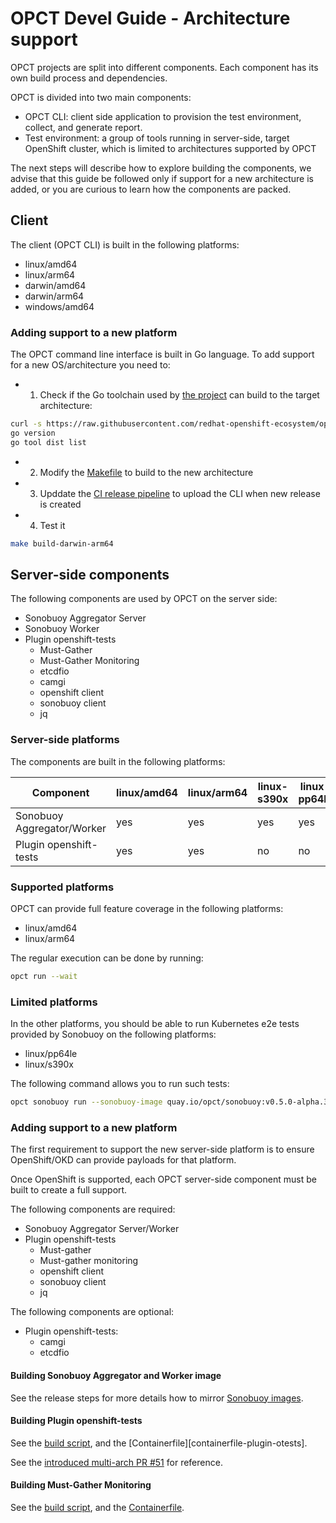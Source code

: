 # OPCT Devel Guide - Architecture support

OPCT projects are split into different components. Each
component has its own build process and dependencies.

OPCT is divided into two main components:
- OPCT CLI: client side application to provision the test environment, collect, and generate report.
- Test environment: a group of tools running in server-side, target OpenShift cluster,
  which is limited to architectures supported by OPCT

The next steps will describe how to explore building the components,
we advise that this guide be followed only if support for a new architecture is added,
or you are curious to learn how the components are packed.

## Client

The client (OPCT CLI) is built in the following platforms:

- linux/amd64
- linux/arm64
- darwin/amd64
- darwin/arm64
- windows/amd64

### Adding support to a new platform

The OPCT command line interface is built in Go language. To add support for a new OS/architecture
you need to:

- 1) Check if the Go toolchain used by [the project][go-mod] can build to the target architecture:
```bash
curl -s https://raw.githubusercontent.com/redhat-openshift-ecosystem/opct/main/go.mod | grep ^go
go version
go tool dist list
```
- 2) Modify the [Makefile][makefile] to build to the new architecture
- 3) Upddate the [CI release pipeline][ci-pipeline-release] to upload the CLI when new release is created
- 4) Test it

```sh
make build-darwin-arm64
```

[go-mod]: https://github.com/redhat-openshift-ecosystem/opct/blob/main/go.mod
[makefile]: https://github.com/redhat-openshift-ecosystem/opct/blob/main/Makefile
[ci-pipeline-release]: https://github.com/redhat-openshift-ecosystem/opct/blob/main/.github/workflows/go.yaml

## Server-side components

The following components are used by OPCT on the server side:

- Sonobuoy Aggregator Server
- Sonobuoy Worker
- Plugin openshift-tests
    - Must-Gather
    - Must-Gather Monitoring
    - etcdfio
    - camgi
    - openshift client
    - sonobuoy client
    - jq

### Server-side platforms

The components are built in the following platforms:

| Component | linux/amd64 | linux/arm64 | linux-s390x | linux-pp64le |
| -- | -- | -- | -- | -- |
| Sonobuoy Aggregator/Worker | yes | yes | yes | yes |
| Plugin openshift-tests | yes | yes | no | no |

### Supported platforms

OPCT can provide full feature coverage in the following platforms:

- linux/amd64
- linux/arm64

The regular execution can be done by running:

```bash
opct run --wait
```

### Limited platforms

In the other platforms, you should be able to run Kubernetes e2e tests
provided by Sonobuoy on the following platforms:

- linux/pp64le
- linux/s390x

The following command allows you to run such tests:

```bash
opct sonobuoy run --sonobuoy-image quay.io/opct/sonobuoy:v0.5.0-alpha.3
```

### Adding support to a new platform

The first requirement to support the new server-side platform is to ensure OpenShift/OKD
can provide payloads for that platform.

Once OpenShift is supported, each OPCT server-side component must be built to create a
full support.

The following components are required:

- Sonobuoy Aggregator Server/Worker
- Plugin openshift-tests
    - Must-gather
    - Must-gather monitoring
    - openshift client
    - sonobuoy client
    - jq

The following components are optional:

- Plugin openshift-tests:
    - camgi
    - etcdfio

#### Building Sonobuoy Aggregator and Worker image

See the release steps for more details how to mirror [Sonobuoy images](./release.md).

#### Building Plugin openshift-tests

See the [build script][build-sh], and the [Containerfile][containerfile-plugin-otests].

See the [introduced multi-arch PR #51](https://github.com/redhat-openshift-ecosystem/provider-certification-plugins/pull/51) for reference.

#### Building Must-Gather Monitoring

See the [build script][build-sh], and the [Containerfile][containerfile-mgm].

[build-sh]: https://github.com/redhat-openshift-ecosystem/provider-certification-plugins/blob/main/build.sh
[containerfile-otests]: https://github.com/redhat-openshift-ecosystem/provider-certification-plugins/blob/main/openshift-tests-provider-cert/Containerfile
[containerfile-mgm]: https://github.com/redhat-openshift-ecosystem/provider-certification-plugins/blob/main/must-gather-monitoring/Containerfile
